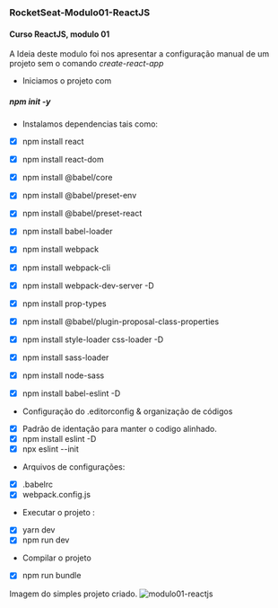 ### RocketSeat-Modulo01-ReactJS
#### Curso ReactJS, modulo 01

A Ideia deste modulo foi nos apresentar a configuração manual de um projeto sem o comando *create-react-app*

* Iniciamos o projeto com 
##### npm init -y

* Instalamos dependencias tais como:

- [x] npm install react
- [x] npm install react-dom
- [x] npm install @babel/core
- [x] npm install @babel/preset-env
- [x] npm install @babel/preset-react
- [x] npm install babel-loader
- [x] npm install webpack
- [x] npm install webpack-cli
- [x] npm install webpack-dev-server -D

- [x] npm install prop-types

- [x] npm install @babel/plugin-proposal-class-properties

- [x] npm install style-loader css-loader -D
- [x] npm install sass-loader
- [x] npm install node-sass

- [x] npm install babel-eslint -D

* Configuração do .editorconfig & organização de códigos
- [x] Padrão de identação para manter o codigo alinhado.
- [x] npm install eslint -D
- [x] npx eslint --init

* Arquivos de configurações:
- [x] .babelrc
- [x] webpack.config.js

* Executar o projeto :
- [x] yarn dev
- [x] npm run dev

* Compilar o projeto 
- [x] npm run bundle

Imagem do simples projeto criado.
![modulo01-reactjs](https://user-images.githubusercontent.com/19477370/59857086-8fc07e00-934e-11e9-9340-8b71673ca004.png)
